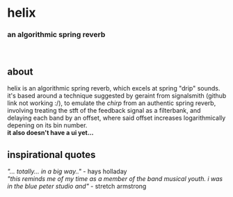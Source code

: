 <h1>helix</h1>
<h3>an algorithmic spring reverb</h3>
<br>
<h2>about</h2>
helix is an algorithmic spring reverb, which excels at spring "drip" sounds. it's based around a technique suggested by geraint from 
signalsmith (github link not working :/), to emulate the <i>chirp</i> from an authentic spring reverb, involving treating the stft of the feedback signal as a filterbank, and delaying each band by an offset, where said offset increases logarithmically depening on its bin number.<br> 
<b> it also doesn't have a ui yet... </b> 

<h2>inspirational quotes</h3> 
<i>"... totally... in a big way.."</i> - hays holladay<br>
<i>"this reminds me of my time as a member of the band musical youth. i was in the blue peter studio and"</i> - stretch armstrong
